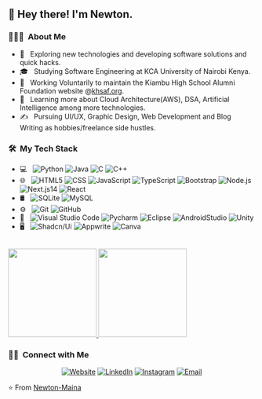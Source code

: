 <h2>👋 Hey there! I'm Newton.</h2>

<h3> 👨🏻‍💻 &nbsp;About Me </h3>

- 🤔 &nbsp; Exploring new technologies and developing software solutions and quick hacks.
- 🎓 &nbsp; Studying Software Engineering at KCA University of Nairobi Kenya.
- 💼 &nbsp; Working Voluntarily to maintain the Kiambu High School Alumni Foundation website @[khsaf.org](https://www.khsaf.org).
- 🌱 &nbsp; Learning more about Cloud Architecture(AWS), DSA, Artificial Intelligence among more technologies.
- ✍️ &nbsp; Pursuing UI/UX, Graphic Design, Web Development and Blog Writing as hobbies/freelance side hustles.

<h3> 🛠 &nbsp;My Tech Stack</h3>

- 💻 &nbsp;
  ![Python](https://img.shields.io/badge/-Python-333333?style=flat&logo=python)
  ![Java](https://img.shields.io/badge/-Java-333333?style=flat&logo=Java&logoColor=007396)
  ![C](https://img.shields.io/badge/-C-333333?style=flat&logo=C%2B%2B)
  ![C++](https://img.shields.io/badge/-C++-333333?style=flat&logo=C%2B%2B&logoColor=00599C)
- 🌐 &nbsp;
  ![HTML5](https://img.shields.io/badge/-HTML5-333333?style=flat&logo=HTML5)
  ![CSS](https://img.shields.io/badge/-CSS-333333?style=flat&logo=CSS3&logoColor=1572B6)
  ![JavaScript](https://img.shields.io/badge/-JavaScript-333333?style=flat&logo=javascript)
  ![TypeScript](https://img.shields.io/badge/-TypeScript-333333?style=flat&logo=typescript)
  ![Bootstrap](https://img.shields.io/badge/-Bootstrap-333333?style=flat&logo=bootstrap&logoColor=563D7C)
  ![Node.js](https://img.shields.io/badge/-Node.js-333333?style=flat&logo=node.js)
  ![Next.js14](https://img.shields.io/badge/-Next.js-333333?style=flat&logo=next.js)
  ![React](https://img.shields.io/badge/-React-333333?style=flat&logo=react)
- 🛢 &nbsp;
  ![SQLite](https://img.shields.io/badge/-SQLite-333333?style=flat&logo=sqlite)
  ![MySQL](https://img.shields.io/badge/-MySQL-333333?style=flat&logo=mysql)
- ⚙️ &nbsp;
  ![Git](https://img.shields.io/badge/-Git-333333?style=flat&logo=git)
  ![GitHub](https://img.shields.io/badge/-GitHub-333333?style=flat&logo=github)
- 🔧 &nbsp;
  ![Visual Studio Code](https://img.shields.io/badge/-Visual%20Studio%20Code-333333?style=flat&logo=visual-studio-code&logoColor=007ACC)
  ![Pycharm](https://img.shields.io/badge/-Pycharm-333333?style=flat&logo=pycharm)
  ![Eclipse](https://img.shields.io/badge/-Eclipse-333333?style=flat&logo=eclipse-ide&logoColor=2C2255)
  ![AndroidStudio](https://img.shields.io/badge/-Android%20Studio-333333?style=flat&logo=android-studio-ide&logoColor=2C2255)
  ![Unity](https://img.shields.io/badge/-Unity-333333?style=flat&logo=unity-ide&logoColor=2C2255)
- 🖥 &nbsp;
  ![Shadcn/Ui](https://img.shields.io/badge/-Shadcn/Ui-333333?style=flat&logo=shadcn/ui)
  ![Appwrite](https://img.shields.io/badge/-Appwrite-333333?style=flat&logo=appwrite)
  ![Canva](https://img.shields.io/badge/-Canva-333333?style=flat&logo=canva)

<br/>

<a href="https://github.com/Newton-Maina">
  <img height="180em" src="https://github-readme-stats.vercel.app/api?username=Newton-Maina&theme=buefy&show_icons=true" />
  <img height="180em" src="https://github-readme-stats.vercel.app/api/top-langs/?username=Newton-Maina&theme=buefy&layout=compact" />
</a>

<br/>

<h3> 🤝🏻 &nbsp;Connect with Me </h3>

<p align="center">
<a href="https://www.mainacodehub.tech/"><img alt="Website" src="https://img.shields.io/badge/Website-www.mainacodehub.tech-blue?style=flat-square&logo=google-chrome"></a>
<a href="https://www.linkedin.com/in/newton-maina-835bb7219/"><img alt="LinkedIn" src="https://img.shields.io/badge/LinkedIn-Newton%20Maina-blue?style=flat-square&logo=linkedin"></a>
<a href="https://www.instagram.com/deceptive_jinger/"><img alt="Instagram" src="https://img.shields.io/badge/Instagram-deceptive_jinger-blue?style=flat-square&logo=instagram"></a>
<a href="mailto:newtonmainag@gmail.com"><img alt="Email" src="https://img.shields.io/badge/Email-newtonmainag@gmail.com-blue?style=flat-square&logo=gmail"></a>
</p>

⭐️ From [Newton-Maina](https://github.com/Newton-Maina)
